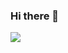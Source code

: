 ### Hi there 👋

<!--
**KhogaEslam/KhogaEslam** is a ✨ _special_ ✨ repository because its `README.md` (this file) appears on your GitHub profile.

Here are some ideas to get you started:

- 🔭 I’m currently working on ...
- 🌱 I’m currently learning ...
- 👯 I’m looking to collaborate on ...
- 🤔 I’m looking for help with ...
- 💬 Ask me about ...
- 📫 How to reach me: ...
- 😄 Pronouns: ...
- ⚡ Fun fact: ...
-->


[<img src="https://img.shields.io/badge/linkedin-%230077B5.svg?&style=for-the-badge&logo=linkedin&logoColor=white" />](https://www.linkedin.com/in/khogaeslam/)

<!--
My Github Stats: 

<br>

<p align = "center">
  <img src = "https://github-readme-stats.vercel.app/api?username=khogaeslam&show_icons=true&theme=radical">
</p>

<br>

<p align = "center">
  <img src = "https://github-readme-stats.vercel.app/api/top-langs/?username=khogaeslam&langs_count=10&hide=css,html&theme=tokyonight">
</p>

<br>

<p align = "center">
  <img src = "https://github-readme-stats.vercel.app/api/wakatime?username=khogaeslam&theme=radical">
</p>
-->
